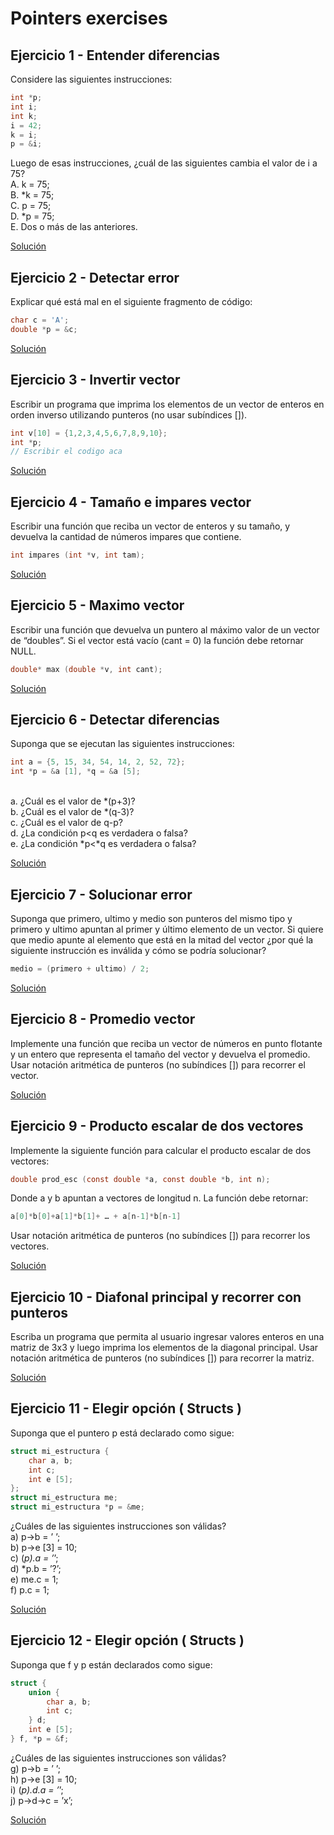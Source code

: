 # Pointers exercises

## Ejercicio 1 - Entender diferencias
Considere las siguientes instrucciones:
```c
int *p;
int i;
int k;
i = 42;
k = i;
p = &i;
```
Luego de esas instrucciones, ¿cuál de las siguientes cambia el valor de i a 75?
<br>A. k = 75;
<br>B. *k = 75;
<br>C. p = 75;
<br>D. *p = 75;
<br>E. Dos o más de las anteriores.

[Solución](./pointers/1_pointers.c)

## Ejercicio 2 - Detectar error
Explicar qué está mal en el siguiente fragmento de código:

```c
char c = 'A';
double *p = &c;
```
[Solución](./pointers/2_error.c)

## Ejercicio 3 - Invertir vector
Escribir un programa que imprima los elementos de un vector de enteros en orden inverso utilizando punteros (no usar subíndices []).

```c
int v[10] = {1,2,3,4,5,6,7,8,9,10};
int *p;
// Escribir el codigo aca
```

[Solución](./pointers/3_invertir.c)

## Ejercicio 4 - Tamaño e impares vector
Escribir una función que reciba un vector de enteros y su tamaño, y devuelva la cantidad de números impares que contiene.

```c
int impares (int *v, int tam);
```

[Solución](./pointers/4_impares.c)

## Ejercicio 5 - Maximo vector
Escribir una función que devuelva un puntero al máximo valor de un vector de “doubles”. Si el vector está vacío (cant = 0) la función debe retornar NULL.
```c
double* max (double *v, int cant);
```

[Solución](./pointers/5_max.c)


## Ejercicio 6 - Detectar diferencias
Suponga que se ejecutan las siguientes instrucciones:

```c
int a = {5, 15, 34, 54, 14, 2, 52, 72};
int *p = &a [1], *q = &a [5];
```
<br>a. ¿Cuál es el valor de *(p+3)?
<br>b. ¿Cuál es el valor de *(q-3)?
<br>c. ¿Cuál es el valor de q-p?
<br>d. ¿La condición p<q es verdadera o falsa?
<br>e. ¿La condición *p<*q es verdadera o falsa?

[Solución](./pointers/6_punteros.c)


## Ejercicio 7 - Solucionar error
Suponga que primero, ultimo y medio son punteros del mismo tipo y primero y ultimo apuntan al primer y último elemento de un vector. Si quiere que medio apunte al elemento que está en la mitad del vector ¿por qué la siguiente instrucción es inválida y cómo se podría solucionar?

```c
medio = (primero + ultimo) / 2;
```
[Solución](./pointers/7_error.c)

## Ejercicio 8 - Promedio vector
Implemente una función que reciba un vector de números en punto flotante y un entero que representa el tamaño del vector y devuelva el promedio.
Usar notación aritmética de punteros (no subíndices []) para recorrer el vector.

[Solución](./pointers/8_promedio.c)

## Ejercicio 9 - Producto escalar de dos vectores
Implemente la siguiente función para calcular el producto escalar de dos vectores:
```c
double prod_esc (const double *a, const double *b, int n);
```
Donde a y b apuntan a vectores de longitud n.
La función debe retornar:
```c
a[0]*b[0]+a[1]*b[1]+ … + a[n-1]*b[n-1]
```
Usar notación aritmética de punteros (no subíndices []) para recorrer los vectores.

[Solución](./pointers/9_prod_vectorial.c)

## Ejercicio 10 - Diafonal principal y recorrer con punteros
Escriba un programa que permita al usuario ingresar valores enteros en una matriz de 3x3 y luego imprima los elementos de la diagonal principal.
Usar notación aritmética de punteros (no subíndices []) para recorrer la matriz.

[Solución](./pointers/10_diag_principal.c)


## Ejercicio 11 - Elegir opción ( Structs )
Suponga que el puntero p está declarado como sigue:
```c
struct mi_estructura {
    char a, b;
    int c;
    int e [5];
};
struct mi_estructura me;
struct mi_estructura *p = &me;
```
¿Cuáles de las siguientes instrucciones son válidas?
<br>a) p->b = ’ ’;
<br>b) p->e [3] = 10;
<br>c) (*p).a = ’*’;
<br>d) *p.b = ’?’;
<br>e) me.c = 1;
<br>f) p.c = 1;

[Solución](./pointers/11_struct.c)

## Ejercicio 12 - Elegir opción ( Structs )
Suponga que f y p están declarados como sigue:
```c
struct {
    union {
        char a, b;
        int c;
    } d;
    int e [5];
} f, *p = &f;
```
¿Cuáles de las siguientes instrucciones son válidas?
<br>g) p->b = ’ ’;
<br>h) p->e [3] = 10;
<br>i) (*p).d.a = ’*’;
<br>j) p->d->c = ’x’;

[Solución](./pointers/12_structs.c)
